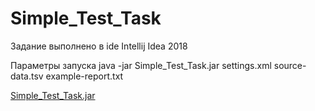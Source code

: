 # Simple_Test_Task

Задание выполнено в ide Intellij Idea 2018

Параметры запуска java -jar Simple_Test_Task.jar settings.xml source-data.tsv example-report.txt

[Simple_Test_Task.jar](https://github.com/projectnumber03/Simple_Test_Task/releases/download/1/Simple_Test_Task.jar)
